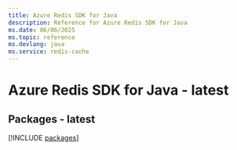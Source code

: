 ```yaml
---
title: Azure Redis SDK for Java
description: Reference for Azure Redis SDK for Java
ms.date: 06/06/2025
ms.topic: reference
ms.devlang: java
ms.service: redis-cache
---
```

# Azure Redis SDK for Java - latest
## Packages - latest
[!INCLUDE [packages](redis-index.md)]